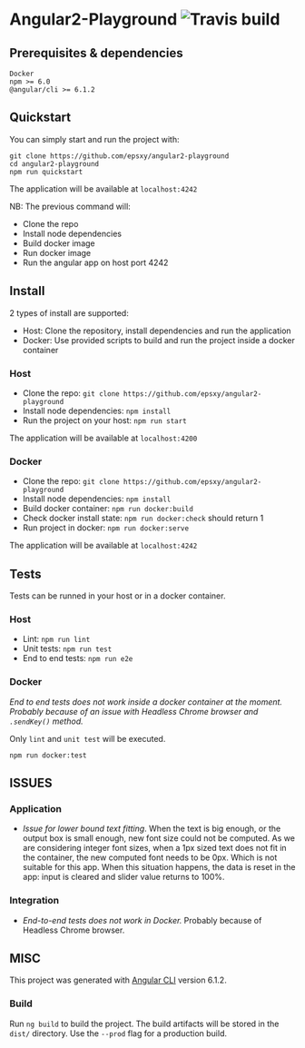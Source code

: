 # Angular2-Playground ![Travis build](https://api.travis-ci.com/epsxy/angular2-playground.svg?branch=master)

## Prerequisites & dependencies

```
Docker
npm >= 6.0
@angular/cli >= 6.1.2
```

## Quickstart

You can simply start and run the project with:

```
git clone https://github.com/epsxy/angular2-playground
cd angular2-playground
npm run quickstart
```

The application will be available at `localhost:4242`

NB: The previous command will:
- Clone the repo
- Install node dependencies
- Build docker image
- Run docker image
- Run the angular app on host port 4242

## Install

2 types of install are supported: 
- Host: Clone the repository, install dependencies and run the application
- Docker: Use provided scripts to build and run the project inside a docker container

### Host

- Clone the repo: `git clone https://github.com/epsxy/angular2-playground`
- Install node dependencies: `npm install`
- Run the project on your host: `npm run start`

The application will be available at `localhost:4200`

### Docker

- Clone the repo: `git clone https://github.com/epsxy/angular2-playground`
- Install node dependencies: `npm install`
- Build docker container: `npm run docker:build`
- Check docker install state: `npm run docker:check` should return 1
- Run project in docker: `npm run docker:serve`

The application will be available at `localhost:4242`

## Tests

Tests can be runned in your host or in a docker container.

### Host

- Lint: `npm run lint`
- Unit tests: `npm run test`
- End to end tests: `npm run e2e`

### Docker
*End to end tests does not work inside a docker container at the moment. Probably because of an issue with Headless Chrome browser and `.sendKey()` method.*

Only `lint` and `unit test` will be executed.

```
npm run docker:test
```

## ISSUES

### Application

- *Issue for lower bound text fitting*. When the text is big enough, or the output box is small enough, new font size could not be computed. As we are considering integer font sizes, when a 1px sized text does not fit in the container, the new computed font needs to be 0px. Which is not suitable for this app. When this situation happens, the data is reset in the app: input is cleared and slider value returns to 100%.

### Integration

- *End-to-end tests does not work in Docker.* Probably because of Headless Chrome browser.

## MISC

This project was generated with [Angular CLI](https://github.com/angular/angular-cli) version 6.1.2.

### Build

Run `ng build` to build the project. The build artifacts will be stored in the `dist/` directory. Use the `--prod` flag for a production build.
